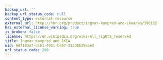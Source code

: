 ```yaml
---
backup_url: ''
backup_url_status_code: null
content_type: external-resource
external_url: http://hbr.org/product/ingvar-kamprad-and-ikea/an/390132-PDF-ENG
has_external_license_warning: true
is_broken: false
license: https://en.wikipedia.org/wiki/All_rights_reserved
title: Ingvar Kamprad and IKEA
uid: 6df163a7-dcb1-4981-be57-2120bb25eae3
url_status_code: 200
---
```

